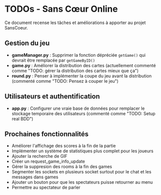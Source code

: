 # TODOs - Sans Cœur Online

Ce document recense les tâches et améliorations à apporter au projet SansCoeur.

## Gestion du jeu

- **gameManager.py** : Supprimer la fonction dépréciée `getGame()` qui devrait être remplacée par `getGameByID()`
- **game.py** : Améliorer la distribution des cartes (actuellement commenté comme "TODO: gérer la distribution des cartes mieux que ça")
- **round.py** : Penser à implémenter la coupe du jeu avant la distribution (commenté comme "TODO: Pensez à couper le jeu")

## Utilisateurs et authentification

- **app.py** : Configurer une vraie base de données pour remplacer le stockage temporaire des utilisateurs (commenté comme "TODO: Setup real BDD")

## Prochaines fonctionnalités

- Améliorer l'affichage des scores à la fin de la partie
- Implémenter un système de statistiques plus complet pour les joueurs
- Ajouter la recherche de GIF
- Créer un request_game_info_update
- Gérer la suppresion des rooms à la fin des games
- Segmenter les sockets en plusieurs socket surtout pour le chat et les messages dans games
- Ajouter un bouton pour que les spectateurs puisse retourner au menu
- Permettre au spectateur de parler
